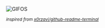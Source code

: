 <div align="justify">
<picture>
    <source media="(prefers-color-scheme: dark)" srcset="https://i.ibb.co/qnK0Mrj/output-gif.gif">
    <source media="(prefers-color-scheme: light)" srcset="https://i.ibb.co/qnK0Mrj/output-gif.gif">
    <img alt="GIFOS" src="https://i.ibb.co/qnK0Mrj/output-gif.gif">
</picture>

<sub><i>inspired from [x0rzavi/github-readme-terminal](https://github.com/x0rzavi/github-readme-terminal)</i></sub>

</div>

<!-- Image deletion URL: https://ibb.co/RSfhpDb/fec511da0e8400444e9ebcd2de2800ac -->
